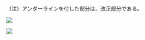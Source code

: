 （注）アンダーラインを付した部分は、改正部分である。

![](https://www.nta.go.jp/tmp/f43b2d1a-ca57-4c9f-b577-fffb71575de5/images/8aeefa40b27a3893a291219c6ad9e1eab1d1f76e8617ac0cba8169bbc7d50115.jpg)

![](https://www.nta.go.jp/tmp/f43b2d1a-ca57-4c9f-b577-fffb71575de5/images/d2357a441da8fd1e0ad3a7d6be678b1e466524679797fa152fae427a1e420623.jpg)